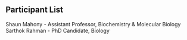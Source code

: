 ## Participant List

Shaun Mahony - Assistant Professor, Biochemistry & Molecular Biology
Sarthok Rahman - PhD Candidate, Biology
